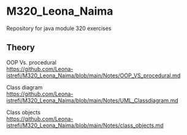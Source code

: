 # M320_Leona_Naima

Repository for java module 320 exercises

## Theory
OOP Vs. procedural<br>
https://github.com/Leona-istrefi/M320_Leona_Naima/blob/main/Notes/OOP_VS_procedural.md

Class diagram <br>
https://github.com/Leona-istrefi/M320_Leona_Naima/blob/main/Notes/UML_Classdiagram.md

Class objects <br>
https://github.com/Leona-istrefi/M320_Leona_Naima/blob/main/Notes/class_objects.md
